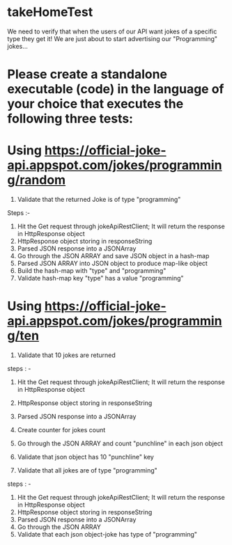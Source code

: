 # takeHomeTest
We need to verify that when the users of our API want jokes of a specific type they get it!  We are just about to start advertising our "Programming" jokes…

# Please create a standalone executable (code) in the language of your choice that executes the following three tests:

# Using https://official-joke-api.appspot.com/jokes/programming/random
1. Validate that the returned Joke is of type "programming"

Steps :-
1. Hit the Get request through jokeApiRestClient; It will return the response in HttpResponse object
2. HttpResponse object storing in responseString
3. Parsed JSON response into a JSONArray
4. Go through the JSON ARRAY and save JSON object in a hash-map
5. Parsed JSON ARRAY into JSON object to produce map-like object
6. Build the hash-map with "type" and "programming"
7. Validate hash-map key "type" has a value "programming"

# Using https://official-joke-api.appspot.com/jokes/programming/ten
1. Validate that 10 jokes are returned

steps : -
1. Hit the Get request through jokeApiRestClient; It will return the response in HttpResponse object
2. HttpResponse object storing in responseString
3. Parsed JSON response into a JSONArray
4. Create counter for jokes count
5. Go through the JSON ARRAY and count "punchline" in each json object
6. Validate that json object has 10 "punchline" key

2. Validate that all jokes are of type "programming"

steps : -
1. Hit the Get request through jokeApiRestClient; It will return the response in HttpResponse object
2. HttpResponse object storing in responseString
3. Parsed JSON response into a JSONArray
4. Go through the JSON ARRAY
5. Validate that each json object-joke has type of "programming"
